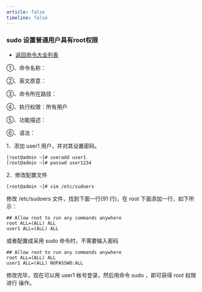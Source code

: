 ```yaml
---
article: false
timeline: false
---
```

### sudo 设置普通用户具有root权限

- [返回命令大全列表](./command.md#系统管理)

①、命令名称：

②、英文原意：

③、命令所在路径：

④、执行权限：所有用户

⑤、功能描述：

⑥、语法：

1．添加 user1 用户，并对其设置密码。

```shell
[root@admin ~]# useradd user1
[root@admin ~]# passwd user1234
```

2．修改配置文件

```shell
[root@admin ~]# vim /etc/sudoers
```

修改 /etc/sudoers 文件，找到下面一行(91 行)，在 root 下面添加一行，如下所示：

```shell
## Allow root to run any commands anywhere
root ALL=(ALL) ALL
user1 ALL=(ALL) ALL
```

或者配置成采用 sudo 命令时，不需要输入密码

```shell
## Allow root to run any commands anywhere
root ALL=(ALL) ALL
user1 ALL=(ALL) NOPASSWD:ALL
```

修改完毕，现在可以用 user1 帐号登录，然后用命令 sudo ，即可获得 root 权限进行
操作。
